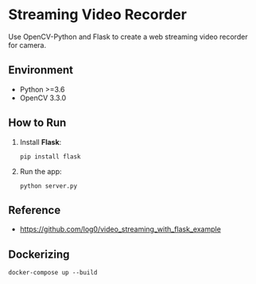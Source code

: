 # Streaming Video Recorder
Use OpenCV-Python and Flask to create a web streaming video recorder for camera.

## Environment
* Python  >=3.6 
* OpenCV 3.3.0

## How to Run 
1. Install **Flask**:

    ```
    pip install flask
    ```

2. Run the app:

    ```
    python server.py
    ```


## Reference
* https://github.com/log0/video_streaming_with_flask_example

## Dockerizing
```
docker-compose up --build
```

